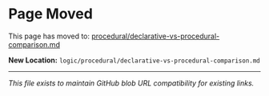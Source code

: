 # Page Moved

This page has moved to: [procedural/declarative-vs-procedural-comparison.md](procedural/declarative-vs-procedural-comparison.md)

**New Location:** `logic/procedural/declarative-vs-procedural-comparison.md`

---

*This file exists to maintain GitHub blob URL compatibility for existing links.*
